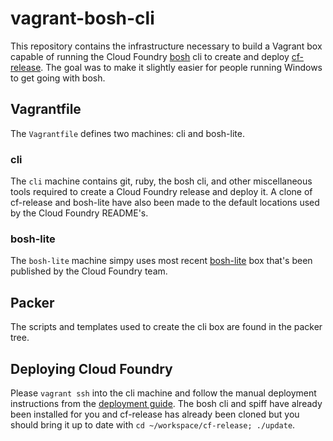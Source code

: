 vagrant-bosh-cli
================

This repository contains the infrastructure necessary to build a Vagrant box capable of running the
Cloud Foundry [bosh](https://github.com/cloudfoundry/bosh) cli to create and deploy
[cf-release](https://github.com/cloudfoundry/cf-release).  The goal was to make it slightly easier
for people running Windows to get going with bosh.


## Vagrantfile

The `Vagrantfile` defines two machines: cli and bosh-lite.

### cli

The `cli` machine contains git, ruby, the bosh cli, and other miscellaneous tools required to create
a Cloud Foundry release and deploy it.  A clone of cf-release and bosh-lite have also been made to
the default locations used by the Cloud Foundry README's.

### bosh-lite

The `bosh-lite` machine simpy uses most recent [bosh-lite](https://github.com/cloudfoundry/bosh-lite)
box that's been published by the Cloud Foundry team.

## Packer

The scripts and templates used to create the cli box are found in the packer tree.

## Deploying Cloud Foundry

Please `vagrant ssh` into the cli machine and follow the manual deployment instructions from the
[deployment guide](https://github.com/cloudfoundry/bosh-lite/blob/master/docs/deploy-cf.md).
The bosh cli and spiff have already been installed for you and cf-release has already been cloned
but you should bring it up to date with `cd ~/workspace/cf-release; ./update`.

